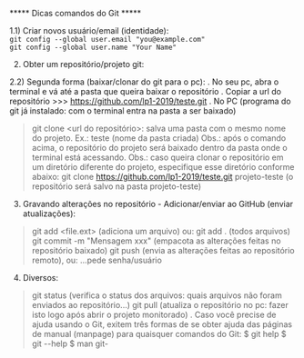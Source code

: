 ***** Dicas comandos do Git *****

1.1) Criar novos usuário/email (identidade):  
```git config --global user.email "you@example.com"```  
```git config --global user.name "Your Name"```  

2) Obter um repositório/projeto git:

2.2) Segunda forma (baixar/clonar do git para o pc):
. No seu pc, abra o terminal e vá até a pasta que queira baixar o repositório
. Copiar a url do repositório >>> https://github.com/lp1-2019/teste.git
. No PC (programa do git já instalado: com o terminal entra na pasta a ser baixado)
> git clone <url do repositório>: salva uma pasta com o mesmo nome do projeto.
Ex.: teste (nome da pasta criada)
Obs.: após o comando acima, o repositório do projeto será baixado dentro da pasta onde o terminal está acessando.
Obs.: caso queira clonar o repositório em um diretório diferente do projeto, especifique esse diretório conforme abaixo:
> git clone https://github.com/lp1-2019/teste.git projeto-teste (o repositório será salvo na pasta projeto-teste)

3) Gravando alterações no repositório  - Adicionar/enviar ao GitHub (enviar atualizações):
> git add <file.ext> (adiciona um arquivo) ou:
> git add . (todos arquivos)
> git commit -m "Mensagem xxx" (empacota as alterações feitas no repositório baixado)
> git push (envia as alterações feitas ao repositório remoto), ou:
> ...pede senha/usuário

4) Diversos:
> git status (verifica o status dos arquivos: quais arquivos não foram enviados ao repositório...)
> git pull (atualiza o repositório no pc: fazer isto logo após abrir o projeto monitorado)
. Caso você precise de ajuda usando o Git, exitem três formas de se obter ajuda das páginas de manual (manpage) para quaisquer comandos do Git:
$ git help <verb>
$ git <verb> --help
$ man git-<verb>
